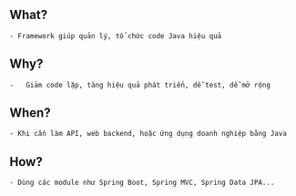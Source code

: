 ## What?
    - Framework giúp quản lý, tổ chức code Java hiệu quả
## Why?
    - 	Giảm code lặp, tăng hiệu quả phát triển, dễ test, dễ mở rộng
## When?
    - Khi cần làm API, web backend, hoặc ứng dụng doanh nghiệp bằng Java
## How?
    - Dùng các module như Spring Boot, Spring MVC, Spring Data JPA...


